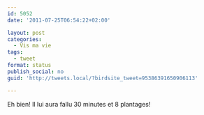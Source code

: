 ```yaml
---
id: 5052
date: '2011-07-25T06:54:22+02:00'

layout: post
categories:
  - Vis ma vie
tags:
  - tweet
format: status
publish_social: no
guid: 'http://tweets.local/?birdsite_tweet=95386391650906113'

---
```


Eh bien! Il lui aura fallu 30 minutes et 8 plantages!
